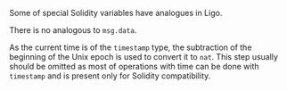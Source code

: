 Some of special Solidity variables have analogues in Ligo. 

There is no analogous to `msg.data`.

As the current time is of the `timestamp` type, the subtraction of the beginning of the Unix epoch is used to convert it to `nat`. This step usually should be omitted as most of operations with time can be done with `timestamp` and is present only for Solidity compatibility.
